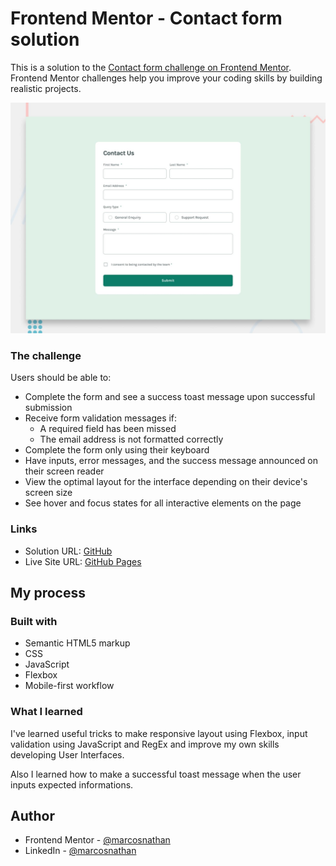 # Frontend Mentor - Contact form solution

This is a solution to the [Contact form challenge on Frontend Mentor](https://www.frontendmentor.io/challenges/contact-form--G-hYlqKJj). Frontend Mentor challenges help you improve your coding skills by building realistic projects. 

![Design preview for the Contact form coding challenge](./design/desktop-preview.jpg)

### The challenge

Users should be able to:

- Complete the form and see a success toast message upon successful submission
- Receive form validation messages if:
  - A required field has been missed
  - The email address is not formatted correctly
- Complete the form only using their keyboard
- Have inputs, error messages, and the success message announced on their screen reader
- View the optimal layout for the interface depending on their device's screen size
- See hover and focus states for all interactive elements on the page


### Links

- Solution URL: [GitHub](https://github.com/marcosnathan/contact-form-main)
- Live Site URL: [GitHub Pages](https://marcosnathan.github.io/contact-form-main/)

## My process

### Built with

- Semantic HTML5 markup
- CSS
- JavaScript
- Flexbox
- Mobile-first workflow

### What I learned

I've learned useful tricks to make responsive layout using Flexbox, input validation using JavaScript and RegEx and improve my own skills developing User Interfaces.

Also I learned how to make a successful toast message when the user inputs expected informations.

## Author

- Frontend Mentor - [@marcosnathan](https://www.frontendmentor.io/profile/marcosnathan)
- LinkedIn - [@marcosnathan](https://www.linkedin.com/in/marcosnathan/)